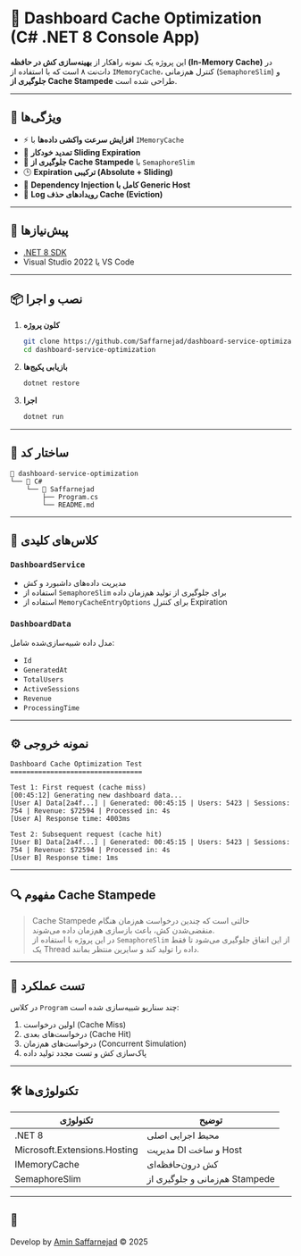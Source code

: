 ﻿# 🧠 Dashboard Cache Optimization (C# .NET 8 Console App)

این پروژه یک نمونه‌ راهکار از **بهینه‌سازی کش در حافظه (In-Memory Cache)** در دات‌نت ۸ است که با استفاده از `IMemoryCache`، کنترل هم‌زمانی (`SemaphoreSlim`) و **جلوگیری از Cache Stampede** طراحی شده است.

---

## 🚀 ویژگی‌ها

- ⚡ **افزایش سرعت واکشی داده‌ها** با `IMemoryCache`
- 🔄 **تمدید خودکار Sliding Expiration**
- 🧱 **جلوگیری از Cache Stampede** با `SemaphoreSlim`
- 🕒 **Expiration ترکیبی (Absolute + Sliding)**
- 🧩 **Dependency Injection کامل با Generic Host**
- 💬 **Log رویدادهای حذف Cache (Eviction)**

---

## 🧰 پیش‌نیازها

- [.NET 8 SDK](https://dotnet.microsoft.com/download/dotnet/8.0)
- Visual Studio 2022 یا VS Code

---

## 📦 نصب و اجرا

1. **کلون پروژه**
   ```bash
   git clone https://github.com/Saffarnejad/dashboard-service-optimization.git
   cd dashboard-service-optimization
   ```

2. **بازیابی پکیج‌ها**
   ```bash
   dotnet restore
   ```

3. **اجرا**
   ```bash
   dotnet run
   ```

---

## 🧠 ساختار کد

```text
📁 dashboard-service-optimization
└── 📁 C#
    └── 📁 Saffarnejad
        ├── Program.cs
        └── README.md
```

---

## 🧩 کلاس‌های کلیدی

### `DashboardService`
- مدیریت داده‌های داشبورد و کش
- استفاده از `SemaphoreSlim` برای جلوگیری از تولید هم‌زمان داده
- استفاده از `MemoryCacheEntryOptions` برای کنترل Expiration

### `DashboardData`
مدل داده شبیه‌سازی‌شده شامل:
- `Id`
- `GeneratedAt`
- `TotalUsers`
- `ActiveSessions`
- `Revenue`
- `ProcessingTime`

---

## ⚙️ نمونه خروجی

```
Dashboard Cache Optimization Test
=================================

Test 1: First request (cache miss)
[00:45:12] Generating new dashboard data...
[User A] Data[2a4f...] | Generated: 00:45:15 | Users: 5423 | Sessions: 754 | Revenue: $72594 | Processed in: 4s
[User A] Response time: 4003ms

Test 2: Subsequent request (cache hit)
[User B] Data[2a4f...] | Generated: 00:45:15 | Users: 5423 | Sessions: 754 | Revenue: $72594 | Processed in: 4s
[User B] Response time: 1ms
```

---

## 🔍 مفهوم Cache Stampede

> Cache Stampede حالتی است که چندین درخواست هم‌زمان هنگام منقضی‌شدن کش، باعث بازسازی هم‌زمان داده می‌شوند.  
> در این پروژه با استفاده از `SemaphoreSlim` از این اتفاق جلوگیری می‌شود تا فقط یک Thread داده را تولید کند و سایرین منتظر بمانند.

---

## 🧪 تست عملکرد

در کلاس `Program` چند سناریو شبیه‌سازی شده است:
1. اولین درخواست (Cache Miss)
2. درخواست‌های بعدی (Cache Hit)
3. درخواست‌های هم‌زمان (Concurrent Simulation)
4. پاک‌سازی کش و تست مجدد تولید داده

---

## 🛠️ تکنولوژی‌ها

| تکنولوژی | توضیح |
|-----------|--------|
| .NET 8 | محیط اجرایی اصلی |
| Microsoft.Extensions.Hosting | مدیریت DI و ساخت Host |
| IMemoryCache | کش درون‌حافظه‌ای |
| SemaphoreSlim | هم‌زمانی و جلوگیری از Stampede |

---

## 📜

Develop by [Amin Saffarnejad](https://github.com/Saffarnejad) © 2025  
